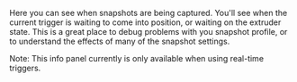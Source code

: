 Here you can see when snapshots are being captured.  You'll see when the current trigger is waiting to come into position, or waiting on the extruder state.  This is a great place to debug problems with you snapshot profile, or to understand the effects of many of the snapshot settings.

Note:  This info panel currently is only available when using real-time triggers.
